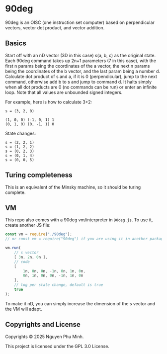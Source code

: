 # 90deg

90deg is an OISC (one instruction set computer) based on perpendicular vectors, vector dot product, and vector addition.

## Basics

Start off with an nD vector (3D in this case) s(a, b, c) as the original state. Each 90deg command takes up 2n+1 parameters (7 in this case), with the first n params being the coordinates of the a vector, the next n params being the coordinates of the b vector, and the last param being a number d. Calculate dot product of s and a, if it is 0 (perpendicular), jump to the next command, otherwise add b to s and jump to command d. It halts simply when all dot products are 0 (no commands can be run) or enter an infinite loop. Note that all values are unbounded signed integers.

For example, here is how to calculate 3+2:

```
s = (3, 2, 0)

(1, 0, 0) (-1, 0, 1) 1
(0, 1, 0) (0, -1, 1) 0
```

State changes:
```
s = (2, 2, 1)
s = (1, 2, 2)
s = (0, 2, 3)
s = (0, 1, 4)
s = (0, 0, 5)
```

## Turing completeness

This is an equivalent of the Minsky machine, so it should be turing complete.

## VM

This repo also comes with a 90deg vm/interpreter in `90deg.js`. To use it, create another JS file:

```js
const vm = require("./90deg");
// or const vm = require("90deg") if you are using it in another package.

vm.run(
    // s vector
    [ 3n, 2n, 0n ],
    // code
    [
        1n, 0n, 0n, -1n, 0n, 1n, 0n,
        0n, 1n, 0n, 0n, -1n, 1n, 0n
    ],
    // log per state change, default is true
    true
);
```

To make it nD, you can simply increase the dimension of the s vector and the VM will adapt.

## Copyrights and License

Copyrights © 2025 Nguyen Phu Minh.

This project is licensed under the GPL 3.0 License.
